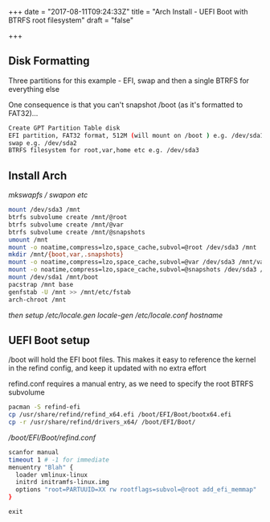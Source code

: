 +++
date = "2017-08-11T09:24:33Z"
title = "Arch Install - UEFI Boot with BTRFS root filesystem"
draft = "false"

+++

## Disk Formatting
Three partitions for this example - EFI, swap and then a single BTRFS for everything else

One consequence is that you can't snapshot /boot (as it's formatted to FAT32)... 




```bash
Create GPT Partition Table disk
EFI partition, FAT32 format, 512M (will mount on /boot ) e.g. /dev/sda1
swap e.g. /dev/sda2
BTRFS filesystem for root,var,home etc e.g. /dev/sda3
```
## Install Arch
*mkswapfs / swapon etc*
```bash
mount /dev/sda3 /mnt
btrfs subvolume create /mnt/@root
btrfs subvolume create /mnt/@var
btrfs subvolume create /mnt/@snapshots
umount /mnt
mount -o noatime,compress=lzo,space_cache,subvol=@root /dev/sda3 /mnt
mkdir /mnt/{boot,var,.snapshots}
mount -o noatime,compress=lzo,space_cache,subvol=@var /dev/sda3 /mnt/var
mount -o noatime,compress=lzo,space_cache,subvol=@snapshots /dev/sda3 /mnt/.snapshots
mount /dev/sda1 /mnt/boot
pacstrap /mnt base
genfstab -U /mnt >> /mnt/etc/fstab
arch-chroot /mnt
```
*then setup /etc/locale.gen locale-gen /etc/locale.conf hostname*

## UEFI Boot setup
/boot will hold the EFI boot files.  This makes it easy to reference the kernel in the refind config, and keep it updated with no extra effort 

refind.conf requires a manual entry, as we need to specify the root BTRFS subvolume


```bash
pacman -S refind-efi
cp /usr/share/refind/refind_x64.efi /boot/EFI/Boot/bootx64.efi
cp -r /usr/share/refind/drivers_x64/ /boot/EFI/Boot/
```
*/boot/EFI/Boot/refind.conf*
```bash
scanfor manual
timeout 1 # -1 for immediate
menuentry "Blah" {
  loader vmlinux-linux
  initrd initramfs-linux.img
  options "root=PARTUUID=XX rw rootflags=subvol=@root add_efi_memmap"
}
```

`exit`
